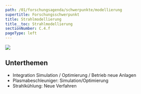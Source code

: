 ```yaml
---
path: /01/forschungsagenda/schwerpunkte/modellierung
supertitle: Forschungsschwerpunkt
title: Strahlmodellierung
title__toc: Strahlmodellierung
sectionNumber: C.4.f
pageType: left
---
```


<div class="spread--left spread-area--research-agenda-topic">

![](@befide/bf2035-charts/.tmp/agenda.topics.beam-modeling.png)

</div>

<div class="spread--left spread-area--intro">

<p class="md"><lorem add="15s"/></p>

</div>

<div class="spread--left spread-area--c-3">

## Unterthemen

- Integration Simulation / Optimierung / Betrieb neue Anlagen
- Plasmabeschleuniger: Simulation/Optimierung
- Strahlkühlung: Neue Verfahren
